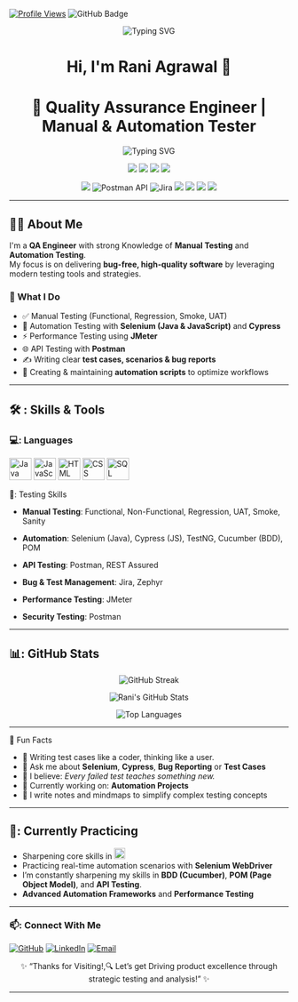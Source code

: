 [![Profile Views](https://komarev.com/ghpvc/?username=rani-agrawal123&color=brightgreen&style=flat-square)](https://github.com/rani-agrawal123)
<a><img src="https://img.shields.io/github/followers/rani-agrawal123?label=Followers&style=social" alt="GitHub Badge"></a>

<p align="center">
  <img src="https://readme-typing-svg.herokuapp.com?font=Fira+Code&weight=400&size=28&duration=7000&pause=1000&color=0074e4&center=true&vCenter=true&height=100&width=1000&&lines=Welcome+to+my+GitHub+Profile!..+🙏✌😍;" alt="Typing SVG">
</p>


<h1 align="center">Hi, I'm Rani Agrawal 👋</h1>
<h1 align="center">🧪 Quality Assurance Engineer | Manual & Automation Tester</h1>
<p align="center">
  <img src="https://readme-typing-svg.herokuapp.com?font=Fira+Code&size=22&pause=1000&center=true&vCenter=true&width=435&lines=Aspiring+QA+Engineer;Manual+%2B+Automation+Testing;API+Testing+with+Postman+&+REST+Assured;Performance+Testing+with+JMeter%26" alt="Typing SVG" />
</p>
<p align="center">
  <img src="https://img.shields.io/badge/Manual%20Testing-Experienced-blue" />
  <img src="https://img.shields.io/badge/Automation-Cypress%20%7C%20Selenium-green" />
  <img src="https://img.shields.io/badge/Performance-JMeter-red" />
  <img src="https://img.shields.io/badge/Security-Burp%20Suite%20%7C%20OWASP-orange" />
</p>

<p align="center">
  <img src="https://img.icons8.com/color/48/selenium-test-automation.png" />
  <img src="https://img.icons8.com/dusk/48/postman-api.png" alt="Postman API" />
  <img src="https://img.icons8.com/color/48/jira.png" alt="Jira" />
  <img src="https://img.icons8.com/color/48/github.png" />
  <img src="https://img.icons8.com/color/48/java-coffee-cup-logo.png" />
  <img src="https://img.icons8.com/color/48/javascript.png" />
  <img src="https://img.icons8.com/color/48/mysql-logo.png" />
</p>

---

## 👩‍💻 About Me

I'm a **QA Engineer** with strong Knowledge of **Manual Testing** and **Automation Testing**.  
My focus is on delivering **bug-free, high-quality software** by leveraging modern testing tools and strategies.  

### 🔹 What I Do  
- ✅ Manual Testing (Functional, Regression, Smoke, UAT)  
- 🧪 Automation Testing with **Selenium (Java & JavaScript)** and **Cypress**  
- ⚡ Performance Testing using **JMeter**  
- 🌐 API Testing with **Postman**  
- ✍️ Writing clear **test cases, scenarios & bug reports**  
- 🔧 Creating & maintaining **automation scripts** to optimize workflows  

---

## 🛠️ : Skills & Tools
### 💻: Languages
<p align="left">
  <img src="https://cdn.jsdelivr.net/gh/devicons/devicon/icons/java/java-original.svg" alt="Java" width="40" height="40"/>
  <img src="https://cdn.jsdelivr.net/gh/devicons/devicon/icons/javascript/javascript-original.svg" alt="JavaScript" width="40" height="40"/>
  <img src="https://cdn.jsdelivr.net/gh/devicons/devicon/icons/html5/html5-original.svg" alt="HTML" width="40" height="40"/>
  <img src="https://cdn.jsdelivr.net/gh/devicons/devicon/icons/css3/css3-original.svg" alt="CSS" width="40" height="40"/>
  <img src="https://cdn.jsdelivr.net/gh/devicons/devicon/icons/mysql/mysql-original.svg" alt="SQL" width="40" height="40"/>
</p>
🧪: Testing Skills

- **Manual Testing**: Functional, Non-Functional, Regression, UAT, Smoke, Sanity

- **Automation**: Selenium (Java), Cypress (JS), TestNG, Cucumber (BDD), POM
  
- **API Testing**: Postman, REST Assured
  
- **Bug & Test Management**: Jira, Zephyr
  
- **Performance Testing**: JMeter
  
- **Security Testing**: Postman
---

## 📊: GitHub Stats
<p align="center">
  <img src="https://github-readme-streak-stats.herokuapp.com/?user=rani-agrawal123&theme=radical" alt="GitHub Streak" />
</p>
<p align="center">
  <img src="https://github-readme-stats.vercel.app/api?username=rani-agrawal123&show_icons=true&theme=radical" alt="Rani's GitHub Stats" />
  <p align="center">
   <img src="https://github-readme-stats.vercel.app/api/top-langs/?username=rani-agrawal123&layout=compact&theme=radical" alt="Top Languages" />
</p>

---

🧩 Fun Facts
- 🧪 Writing test cases like a coder, thinking like a user.
- 💬 Ask me about **Selenium**, **Cypress**, **Bug Reporting** or **Test Cases**
- 🧠 I believe: *Every failed test teaches something new.*
- 📌 Currently working on: **Automation Projects**
- 📝 I write notes and mindmaps to simplify complex testing concepts
---

## 🧪: Currently Practicing
- Sharpening core skills in  <img src="https://img.shields.io/badge/Java-007396?style=flat-square&logo=java&logoColor=white" height="20"/>
- Practicing real-time automation scenarios with **Selenium WebDriver**
- I’m constantly sharpening my skills in **BDD (Cucumber)**, **POM (Page Object Model)**, and **API Testing**.
- **Advanced Automation Frameworks** and **Performance Testing**
---

### 📫: Connect With Me
[![GitHub](https://img.shields.io/badge/GitHub-000?style=for-the-badge&logo=github&logoColor=white)](https://github.com/rani-agrawal123)
[![LinkedIn](https://img.shields.io/badge/LinkedIn-blue?style=for-the-badge&logo=linkedin&logoColor=white)](https://www.linkedin.com/in/rani-agrawal/)
[![Email](https://img.shields.io/badge/Gmail-red?style=for-the-badge&logo=gmail&logoColor=white)](mailto:agrawalrani2003@gmail.com)
<p align="center">✨ “Thanks for Visiting!,🔍 Let’s get Driving product excellence through strategic testing and analysis!” ✨</p>

---